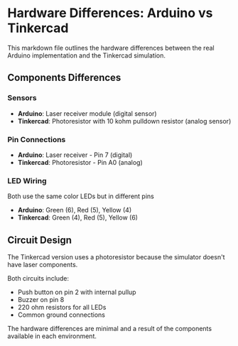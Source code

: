 # Hardware Differences: Arduino vs Tinkercad

This markdown file outlines the hardware differences between the real Arduino implementation and the Tinkercad simulation.

## Components Differences

### Sensors
- **Arduino**: Laser receiver module (digital sensor)
- **Tinkercad**: Photoresistor with 10 kohm pulldown resistor (analog sensor)

### Pin Connections
- **Arduino**: Laser receiver - Pin 7 (digital)
- **Tinkercad**: Photoresistor - Pin A0 (analog)

### LED Wiring
Both use the same color LEDs but in different pins
- **Arduino**: Green (6), Red (5), Yellow (4)
- **Tinkercad**: Green (4), Red (5), Yellow (6)

## Circuit Design

The Tinkercad version uses a photoresistor because the simulator doesn't have laser components.

Both circuits include:
- Push button on pin 2 with internal pullup
- Buzzer on pin 8
- 220 ohm resistors for all LEDs
- Common ground connections

The hardware differences are minimal and a result of the components available in each environment.
